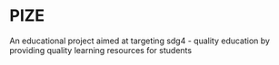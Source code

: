 # PIZE
An educational project aimed at targeting sdg4 - quality education by providing quality learning resources for students
